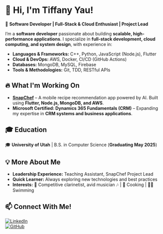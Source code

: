 # 👋 Hi, I'm Tiffany Yau!  

🚀 **Software Developer | Full-Stack & Cloud Enthusiast | Project Lead**  

I’m a **software developer** passionate about building **scalable, high-performance applications**. I specialize in **full-stack development, cloud computing, and system design**, with experience in:  

- **Languages & Frameworks:** C++, Python, JavaScript (Node.js), Flutter  
- **Cloud & DevOps:** AWS, Docker, CI/CD (GitHub Actions)  
- **Databases:** MongoDB, MySQL, Firebase  
- **Tools & Methodologies:** Git, TDD, RESTful APIs  

## 🔥 What I'm Working On  
- **[SnapChef](https://sites.google.com/gcloud.utah.edu/snapchef/home)** – A mobile recipe recommendation app powered by AI. Built using **Flutter, Node.js, MongoDB, and AWS**.  
- **Microsoft Certified: Dynamics 365 Fundamentals (CRM)** – Expanding my expertise in **CRM systems and business applications**.  

## 🎓 Education  
🎓 **University of Utah** | B.S. in Computer Science (**Graduating May 2025**)  

## 💡 More About Me  
- **Leadership Experience:** Teaching Assistant, SnapChef Project Lead  
- **Quick Learner:** Always exploring new technologies and best practices  
- **Interests:** 🎼 Competitive clarinetist, avid musician 🎶 | 🍳 Cooking | 🏊‍♀️ Swimming  

## 📫 Connect With Me!  
[![LinkedIn](https://img.shields.io/badge/LinkedIn-blue?logo=linkedin&logoColor=white&style=flat-square)](https://www.linkedin.com/in/yau-tiffany/)  
[![GitHub](https://img.shields.io/badge/GitHub-black?logo=github&logoColor=white&style=flat-square)](https://github.com/T-Tiffanyyau)  
